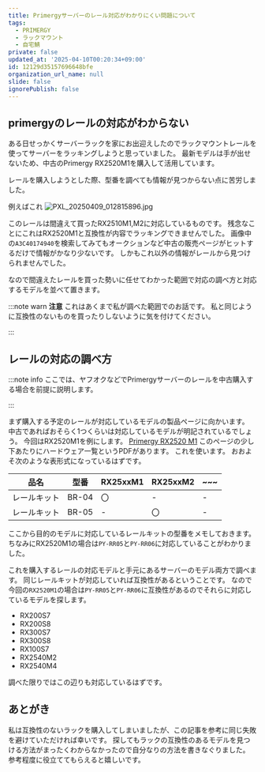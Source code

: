 ```yaml
---
title: Primergyサーバーのレール対応がわかりにくい問題について
tags:
  - PRIMERGY
  - ラックマウント
  - 自宅鯖
private: false
updated_at: '2025-04-10T00:20:34+09:00'
id: 12129d35157696648bfe
organization_url_name: null
slide: false
ignorePublish: false
---
```


## primergyのレールの対応がわからない

ある日せっかくサーバーラックを家にお出迎えしたのでラックマウントレールを使ってサーバーをラッキングしようと思っていました。
最新モデルは手が出せないため、中古のPrimergy RX2520M1を購入して活用しています。

レールを購入しようとした際、型番を調べても情報が見つからない点に苦労しました。

例えばこれ
![PXL_20250409_012815896.jpg](https://qiita-image-store.s3.ap-northeast-1.amazonaws.com/0/3326777/e6530749-ed86-4570-a2cc-4f1e157b3eae.jpeg)

このレールは間違えて買ったRX2510M1,M2に対応しているものです。
残念なことにこれはRX2520M1と互換性が内容でラッキングできませんでした。
画像中の`A3C40174940`を検索してみてもオークションなど中古の販売ページがヒットするだけで情報がかなり少ないです。
しかもこれ以外の情報がレールから見つけられませんでした。

なので間違えたレールを買った勢いに任せてわかった範囲で対応の調べ方と対応するモデルを並べて置きます。

:::note warn
**注意**
これはあくまで私が調べた範囲でのお話です。
私と同じように互換性のないものを買ったりしないように気を付けてください。

:::

## レールの対応の調べ方

:::note info
ここでは、ヤフオクなどでPrimergyサーバーのレールを中古購入する場合を前提に説明します。

:::

まず購入する予定のレールが対応しているモデルの製品ページに向かいます。
中古であればおそらく1つくらいは対応しているモデルが明記されているでしょう。
今回はRX2520M1を例にします。
[Primergy RX2520 M1](https://jp.fujitsu.com/platform/server/primergy/product-navi/html/rx2520m1-201411-pyr2521zrz.html)
このページの少し下あたりにハードウェア一覧というPDFがあります。
これを使います。
おおよそ次のような表形式になっているはずです。

| 品名         | 型番  | RX25xxM1 | RX25xxM2 | ~~~ |
|--------------|-------|----------|----------|-----|
| レールキット | BR-04 | 〇       | -        | -   |
| レールキット | BR-05 | -        | 〇       | -   |

ここから目的のモデルに対応しているレールキットの型番をメモしておきます。
ちなみにRX2520M1の場合は`PY-RR05`と`PY-RR06`に対応していることがわかりました。

これを購入するレールの対応モデルと手元にあるサーバーのモデル両方で調べます。
同じレールキットが対応していれば互換性があるということです。
なので今回の`RX2520M1`の場合は`PY-RR05`と`PY-RR06`に互換性があるのでそれらに対応しているモデルを探します。

- RX200S7
- RX200S8
- RX300S7
- RX300S8
- RX100S7
- RX2540M2
- RX2540M4

調べた限りではこの辺りも対応しているはずです。

## あとがき

私は互換性のないラックを購入してしまいましたが、この記事を参考に同じ失敗を避けていただければ幸いです。
探してもラックの互換性のあるモデルを見つける方法がまったくわからなかったので自分なりの方法を書きなぐりました。
参考程度に役立ててもらえると嬉しいです。
